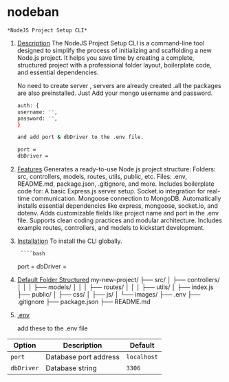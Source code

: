 # nodeban

    *NodeJS Project Setup CLI*

1. [Description](#description)
   The NodeJS Project Setup CLI is a command-line tool designed to simplify the process of initializing and scaffolding a new Node.js project. It helps you save time by creating a complete, structured project with a professional folder layout, boilerplate code, and essential dependencies.

   No need to create server , servers are already created .all the packages are also preinstalled.
   Just Add your mongo username and password.

   ```bash
   auth: {
   username: '',
   password: '',
   }

   and add port & dbDriver to the .env file.
   ```

    ```bash
   port =
   dbDriver =


2. [Features](#Features)
   Generates a ready-to-use Node.js project structure:
   Folders: src, controllers, models, routes, utils, public, etc.
   Files: .env, README.md, package.json, .gitignore, and more.
   Includes boilerplate code for:
   A basic Express.js server setup.
   Socket.io integration for real-time communication.
   Mongoose connection to MongoDB.
   Automatically installs essential dependencies like express, mongoose, socket.io, and dotenv.
   Adds customizable fields like project name and port in the .env file.
   Supports clean coding practices and modular architecture.
   Includes example routes, controllers, and models to kickstart development.

3. [Installation](#Installation)
    To install the CLI globally.

        ````bash
   port =
   dbDriver =



4. [Default Folder Structured](#Structured)
   my-new-project/
   ├── src/
   │ ├── controllers/
   │ │
   │ ├── models/
   │ │
   │ ├── routes/
   │ │
   │ ├── utils/
   │ ├── index.js
   ├── public/
   │ ├── css/
   │ ├── js/
   │ └── images/
   ├── .env
   ├── .gitignore
   ├── package.json
   ├── README.md

5. [.env](#env)

   add these to the .env file

| Option     | Description           | Default     |
| ---------- | --------------------- | ----------- |
| `port`     | Database port address | `localhost` |
| `dbDriver` | Database string       | `3306`      |

# <!-- ![Logo](./assets/html.png) -->

`````
